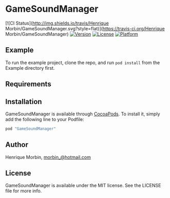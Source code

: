# GameSoundManager

[![CI Status](http://img.shields.io/travis/Henrique Morbin/GameSoundManager.svg?style=flat)](https://travis-ci.org/Henrique Morbin/GameSoundManager)
[![Version](https://img.shields.io/cocoapods/v/GameSoundManager.svg?style=flat)](http://cocoapods.org/pods/GameSoundManager)
[![License](https://img.shields.io/cocoapods/l/GameSoundManager.svg?style=flat)](http://cocoapods.org/pods/GameSoundManager)
[![Platform](https://img.shields.io/cocoapods/p/GameSoundManager.svg?style=flat)](http://cocoapods.org/pods/GameSoundManager)

## Example

To run the example project, clone the repo, and run `pod install` from the Example directory first.

## Requirements

## Installation

GameSoundManager is available through [CocoaPods](http://cocoapods.org). To install
it, simply add the following line to your Podfile:

```ruby
pod "GameSoundManager"
```

## Author

Henrique Morbin, morbin_@hotmail.com

## License

GameSoundManager is available under the MIT license. See the LICENSE file for more info.

